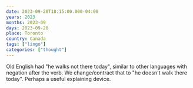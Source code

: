 ```yaml
---
date: 2023-09-20T18:15:00.000-04:00
years: 2023
months: 2023-09
days: 2023-09-20
place: Toronto
country: Canada
tags: ["lingo"]
categories: ["thought"]
---
```

Old English had "he walks not there today", similar to other languages with negation after the verb. We change/contract that to "he doesn't walk there today". Perhaps a useful explaining device.
